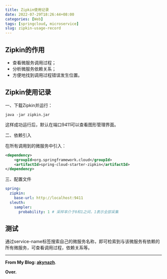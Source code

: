 ```yaml
---
title: Zipkin使用记录
date: 2022-07-29T18:26:44+08:00
categories: [Web]
tags: [springcloud, microservice]
slug: zipkin-usage-record
---
```


## Zipkin的作用

- 查看微服务调用过程；
- 分析微服务依赖关系；
- 方便地找到调用过程错误发生位置。

## Zipkin使用记录

一、下载Zipkin并运行：

```
java -jar zipkin.jar
```

这样成功运行后，默认在端口9411可以查看图形管理界面。

二、依赖引入

在所有调用到的微服务中引入：

```xml
<dependency>
    <groupId>org.springframework.cloud</groupId>
    <artifactId>spring-cloud-starter-zipkin</artifactId>
</dependency>
```

三、配置文件

```yml
spring:
  zipkin:
    base-url: http://localhost:9411
  sleuth:
    sampler:
      probability: 1 # 采样率介于0和1之间，1表示全部采集
```

## 测试

通过service-name标签搜索自己的微服务名称，即可检索到与该微服务有依赖的所有微服务，可查看调用过程，依赖关系等。

---

**From My Blog: [akynazh](https://akynazh.site)**.

**Over.**